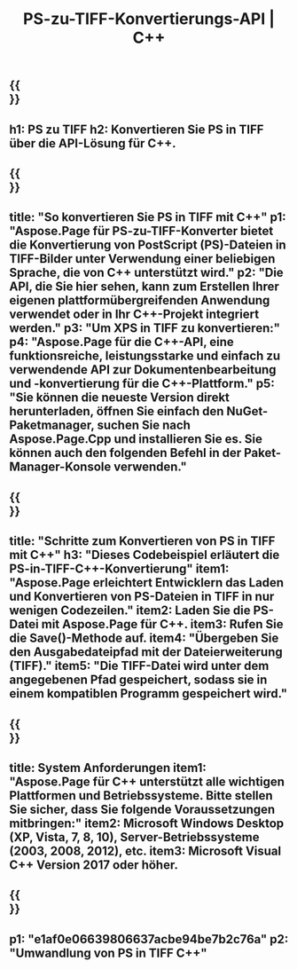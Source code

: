 ﻿---
translation: true
template: /_templates/_conversion-child-cpp.md
title: PS-zu-TIFF-Konvertierungs-API | C++
url: /cpp/conversion/ps-to-tiff/
description: PS-zu-TIFF-Konvertierung bereitgestellt von Aspose.Page für die C++-API-Lösung. Funktioniert in C++ Runtime Environment für Windows 32 Bit, Windows 64 Bit und Linux 64 Bit.
informat: PS
outformat: TIFF
otherformats: XPS EPS
---

{{<section banner>}}
---
h1: PS zu TIFF
h2: Konvertieren Sie PS in TIFF über die API-Lösung für C++.
---

{{<section overview>}}
---
title: "So konvertieren Sie PS in TIFF mit C++"
p1: "Aspose.Page für PS-zu-TIFF-Konverter bietet die Konvertierung von PostScript (PS)-Dateien in TIFF-Bilder unter Verwendung einer beliebigen Sprache, die von C++ unterstützt wird."
p2: "Die API, die Sie hier sehen, kann zum Erstellen Ihrer eigenen plattformübergreifenden Anwendung verwendet oder in Ihr C++-Projekt integriert werden."
p3: "Um XPS in TIFF zu konvertieren:"
p4: "Aspose.Page für die C++-API, eine funktionsreiche, leistungsstarke und einfach zu verwendende API zur Dokumentenbearbeitung und -konvertierung für die C++-Plattform."
p5: "Sie können die neueste Version direkt herunterladen, öffnen Sie einfach den NuGet-Paketmanager, suchen Sie nach Aspose.Page.Cpp und installieren Sie es. Sie können auch den folgenden Befehl in der Paket-Manager-Konsole verwenden."
---

{{<section feature1>}}
---
title: "Schritte zum Konvertieren von PS in TIFF mit C++"
h3: "Dieses Codebeispiel erläutert die PS-in-TIFF-C++-Konvertierung"
item1: "Aspose.Page erleichtert Entwicklern das Laden und Konvertieren von PS-Dateien in TIFF in nur wenigen Codezeilen."
item2: Laden Sie die PS-Datei mit Aspose.Page für C++.
item3: Rufen Sie die Save()-Methode auf.
item4: "Übergeben Sie den Ausgabedateipfad mit der Dateierweiterung (TIFF)."
item5: "Die TIFF-Datei wird unter dem angegebenen Pfad gespeichert, sodass sie in einem kompatiblen Programm gespeichert wird."
---

{{<section feature2>}}
---
title: System Anforderungen
item1: "Aspose.Page für C++ unterstützt alle wichtigen Plattformen und Betriebssysteme. Bitte stellen Sie sicher, dass Sie folgende Voraussetzungen mitbringen:"
item2: Microsoft Windows Desktop (XP, Vista, 7, 8, 10), Server-Betriebssysteme (2003, 2008, 2012), etc.
item3: Microsoft Visual C++ Version 2017 oder höher.
---

{{<section gist>}}
---
p1: "e1af0e06639806637acbe94be7b2c76a"
p2: "Umwandlung von PS in TIFF C++"
---
